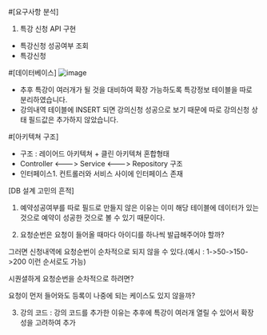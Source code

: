 #[요구사항 분석]
1. 특강 신청 API 구현
- 특강신청 성공여부 조회
- 특강신청

 
#[데이터베이스]
![image](https://github.com/wwwkang8/hhplus_architecture_2nd/assets/26863285/9a951e82-06c1-4db7-8426-a73991a96ed8)

- 추후 특강이 여러개가 될 것을 대비하여 확장 가능하도록 특강정보 테이블을 따로 분리하였습니다.
- 강의내역 테이블에 INSERT 되면 강의신청 성공으로 보기 때문에 따로 강의신청 상태 필드값은 추가하지 않았습니다.


#[아키텍쳐 구조]
- 구조 : 레이어드 아키텍쳐 + 클린 아키텍쳐 혼합형태
- Controller <---> Service <---> Repository 구조
- 인터페이스1. 컨트롤러와 서비스 사이에 인터페이스 존재

 


 



 	 	 
 

[DB 설계 고민의 흔적]

1. 예약성공여부를 따로 필드로 만들지 않은 이유는 이미 해당 테이블에 데이터가 있는 것으로 예약이 성공한 것으로 볼 수 있기 때문이다.

2.  요청순번은 요청이 들어올 때마다 아이디를 하나씩 발급해주어야 할까?

그러면 신청내역에 요청순번이 순차적으로 되지 않을 수 있다.(예시 : 1->50->150->200 이런 순서로도 가능)

시퀀셜하게 요청순번을 순차적으로 하려면? 

요청이 먼저 들어와도 등록이 나중에 되는 케이스도 있지 않을까?

3. 강의 코드 : 강의 코드를 추가한 이유는 추후에 특강이 여러개 열릴 수 있어서 확장성을 고려하여 추가
